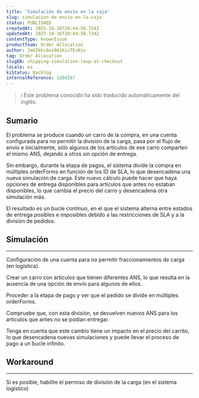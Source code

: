 ```yaml
---
title: 'Simulación de envío en la caja'
slug: simulacion-de-envio-en-la-caja
status: PUBLISHED
createdAt: 2025-10-16T20:44:58.724Z
updatedAt: 2025-10-16T20:44:58.724Z
contentType: knownIssue
productTeam: Order Allocation
author: 2mXZkbi0oi061KicTExNjo
tag: Order Allocation
slugEN: shipping-simulation-loop-at-checkout
locale: es
kiStatus: Backlog
internalReference: 1204287
---
```


>ℹ️ Este problema conocido ha sido traducido automáticamente del inglés.

## Sumario


El problema se produce cuando un carro de la compra, en una cuenta configurada para no permitir la división de la carga, pasa por el flujo de envío e inicialmente, sólo algunos de los artículos de ese carro comparten el mismo ANS, dejando a otros sin opción de entrega.

Sin embargo, durante la etapa de pagos, el sistema divide la compra en múltiples orderForms en función de los ID de SLA, lo que desencadena una nueva simulación de carga. Este nuevo cálculo puede hacer que haya opciones de entrega disponibles para artículos que antes no estaban disponibles, lo que cambia el precio del carro y desencadena otra simulación más.

El resultado es un bucle continuo, en el que el sistema alterna entre estados de entrega posibles e imposibles debido a las restricciones de SLA y a la división de pedidos.

## Simulación


** **
Configuración de una cuenta para no permitir fraccionamientos de carga (en logística).

Crear un carro con artículos que tienen diferentes ANS, lo que resulta en la ausencia de una opción de envío para algunos de ellos.

Proceder a la etapa de pago y ver que el pedido se divide en múltiples orderForms.

Compruebe que, con esta división, se devuelven nuevos ANS para los artículos que antes no se podían entregar.

Tenga en cuenta que este cambio tiene un impacto en el precio del carrito, lo que desencadena nuevas simulaciones y puede llevar el proceso de pago a un bucle infinito.

## Workaround


** **
Si es posible, habilite el permiso de división de la carga (en el sistema logístico)



